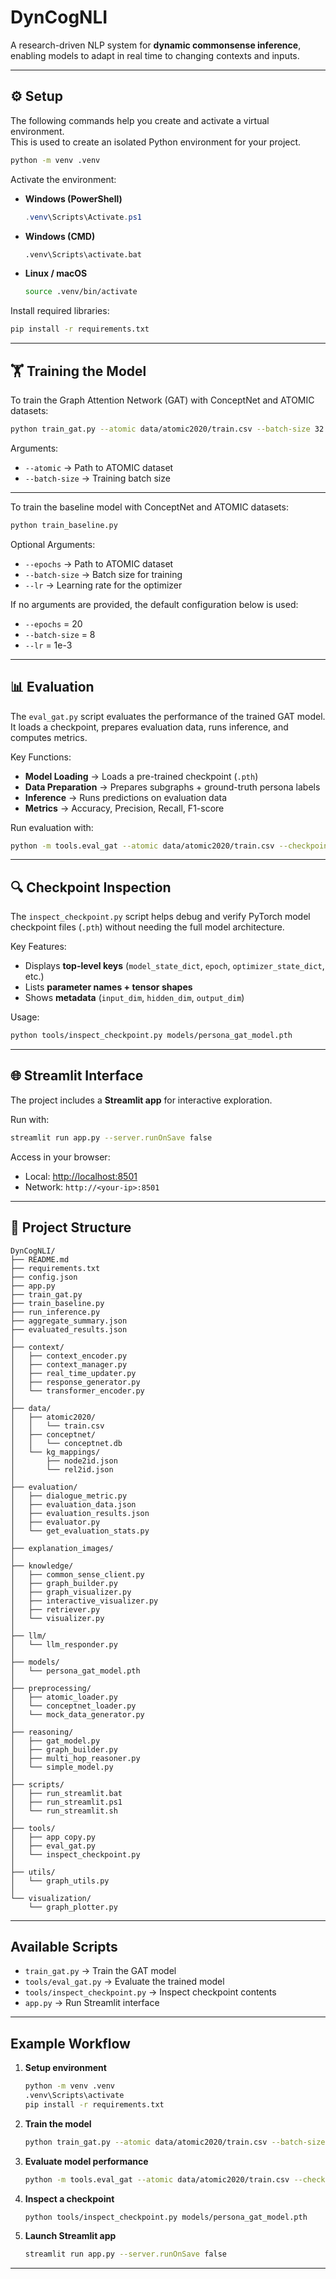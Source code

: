 # DynCogNLI

A research-driven NLP system for **dynamic commonsense inference**, enabling models to adapt in real time to changing contexts and inputs.

---

## ⚙️ Setup

The following commands help you create and activate a virtual environment.  
This is used to create an isolated Python environment for your project.

```bash
python -m venv .venv
```

Activate the environment:

- **Windows (PowerShell)**
  ```powershell
  .venv\Scripts\Activate.ps1
  ```
- **Windows (CMD)**
  ```cmd
  .venv\Scripts\activate.bat
  ```
- **Linux / macOS**
  ```bash
  source .venv/bin/activate
  ```

Install required libraries:

```bash
pip install -r requirements.txt
```

---

## 🏋️ Training the Model

To train the Graph Attention Network (GAT) with ConceptNet and ATOMIC datasets:

```bash
python train_gat.py --atomic data/atomic2020/train.csv --batch-size 32
```

Arguments:

- `--atomic` → Path to ATOMIC dataset
- `--batch-size` → Training batch size

---

To train the baseline model with ConceptNet and ATOMIC datasets:

```bash
python train_baseline.py
```

Optional Arguments:

- `--epochs` → Path to ATOMIC dataset
- `--batch-size` → Batch size for training
- `--lr` → Learning rate for the optimizer

If no arguments are provided, the default configuration below is used:

- `--epochs` = 20
- `--batch-size` = 8
- `--lr` = 1e-3

---

## 📊 Evaluation

The `eval_gat.py` script evaluates the performance of the trained GAT model. It loads a checkpoint, prepares evaluation data, runs inference, and computes metrics.

Key Functions:

- **Model Loading** → Loads a pre-trained checkpoint (`.pth`)
- **Data Preparation** → Prepares subgraphs + ground-truth persona labels
- **Inference** → Runs predictions on evaluation data
- **Metrics** → Accuracy, Precision, Recall, F1-score

Run evaluation with:

```bash
python -m tools.eval_gat --atomic data/atomic2020/train.csv --checkpoint models/persona_gat_model.pth --device cpu --terms [TERM1] [TERM2] "[MULTI-WORD TERM]"
```

---

## 🔍 Checkpoint Inspection

The `inspect_checkpoint.py` script helps debug and verify PyTorch model checkpoint files (`.pth`) without needing the full model architecture.

Key Features:

- Displays **top-level keys** (`model_state_dict`, `epoch`, `optimizer_state_dict`, etc.)
- Lists **parameter names + tensor shapes**
- Shows **metadata** (`input_dim`, `hidden_dim`, `output_dim`)

Usage:

```bash
python tools/inspect_checkpoint.py models/persona_gat_model.pth
```

---

## 🌐 Streamlit Interface

The project includes a **Streamlit app** for interactive exploration.

Run with:

```bash
streamlit run app.py --server.runOnSave false
```

Access in your browser:

- Local: [http://localhost:8501](http://localhost:8501)
- Network: `http://<your-ip>:8501`

---

## 📂 Project Structure

```
DynCogNLI/
├── README.md
├── requirements.txt
├── config.json
├── app.py
├── train_gat.py
├── train_baseline.py
├── run_inference.py
├── aggregate_summary.json
├── evaluated_results.json
│
├── context/
│   ├── context_encoder.py
│   ├── context_manager.py
│   ├── real_time_updater.py
│   ├── response_generator.py
│   └── transformer_encoder.py
│
├── data/
│   ├── atomic2020/
│   │   └── train.csv
│   ├── conceptnet/
│   │   └── conceptnet.db
│   └── kg_mappings/
│       ├── node2id.json
│       └── rel2id.json
│
├── evaluation/
│   ├── dialogue_metric.py
│   ├── evaluation_data.json
│   ├── evaluation_results.json
│   ├── evaluator.py
│   └── get_evaluation_stats.py
│
├── explanation_images/
│
├── knowledge/
│   ├── common_sense_client.py
│   ├── graph_builder.py
│   ├── graph_visualizer.py
│   ├── interactive_visualizer.py
│   ├── retriever.py
│   └── visualizer.py
│
├── llm/
│   └── llm_responder.py
│
├── models/
│   └── persona_gat_model.pth
│
├── preprocessing/
│   ├── atomic_loader.py
│   └── conceptnet_loader.py
│   └── mock_data_generator.py
│
├── reasoning/
│   ├── gat_model.py
│   ├── graph_builder.py
│   ├── multi_hop_reasoner.py
│   └── simple_model.py
│
├── scripts/
│   ├── run_streamlit.bat
│   ├── run_streamlit.ps1
│   └── run_streamlit.sh
│
├── tools/
│   ├── app copy.py
│   ├── eval_gat.py
│   └── inspect_checkpoint.py
│
├── utils/
│   └── graph_utils.py
│
└── visualization/
    └── graph_plotter.py

```

---

## Available Scripts

- `train_gat.py` → Train the GAT model
- `tools/eval_gat.py` → Evaluate the trained model
- `tools/inspect_checkpoint.py` → Inspect checkpoint contents
- `app.py` → Run Streamlit interface

---

## Example Workflow

1. **Setup environment**

   ```bash
   python -m venv .venv
   .venv\Scripts\activate
   pip install -r requirements.txt
   ```

2. **Train the model**

   ```bash
   python train_gat.py --atomic data/atomic2020/train.csv --batch-size 8
   ```

3. **Evaluate model performance**

   ```bash
   python -m tools.eval_gat --atomic data/atomic2020/train.csv --checkpoint models/persona_gat_model.pth --device cpu --terms [TERM1] [TERM2] "[MULTI-WORD TERM]"
   ```

4. **Inspect a checkpoint**

   ```bash
   python tools/inspect_checkpoint.py models/persona_gat_model.pth
   ```

5. **Launch Streamlit app**
   ```bash
   streamlit run app.py --server.runOnSave false
   ```

---
